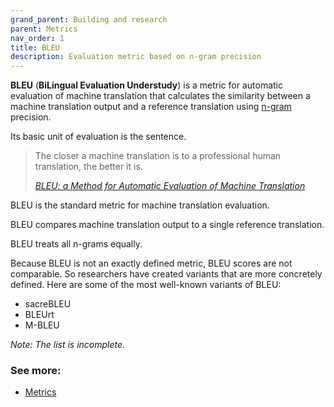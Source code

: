 ```yaml
---
grand_parent: Building and research
parent: Metrics
nav_order: 1
title: BLEU
description: Evaluation metric based on n-gram precision
---
```


**BLEU** (**BiLingual Evaluation Understudy**) is a metric for automatic evaluation of machine translation that calculates the similarity between a machine translation output and a reference translation using [n-gram](/../concepts/n-gram.md) precision.

Its basic unit of evaluation is the sentence.

> The closer a machine translation is to a professional human translation, the better it is.
>
> [*BLEU: a Method for Automatic Evaluation of Machine Translation*](https://aclanthology.org/P02-1040.pdf)

BLEU is the standard metric for machine translation evaluation.

BLEU compares machine translation output to a single reference translation.

BLEU treats all n-grams equally.

Because BLEU is not an exactly defined metric, BLEU scores are not comparable.
So researchers have created variants that are more concretely defined.
Here are some of the most well-known variants of BLEU:

- sacreBLEU
- BLEUrt
- M-BLEU

*Note: The list is incomplete.*

### See more:

- [Metrics](/../resources/publications#metrics)

